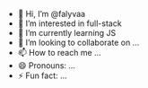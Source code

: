 - 👋 Hi, I’m @falyvaa
- 👀 I’m interested in full-stack
- 🌱 I’m currently learning JS
- 💞️ I’m looking to collaborate on ...
- 📫 How to reach me ...
- 😄 Pronouns: ...
- ⚡ Fun fact: ...

<!---
falyvaa/falyvaa is a ✨ special ✨ repository because its `README.md` (this file) appears on your GitHub profile.
You can click the Preview link to take a look at your changes.
--->
